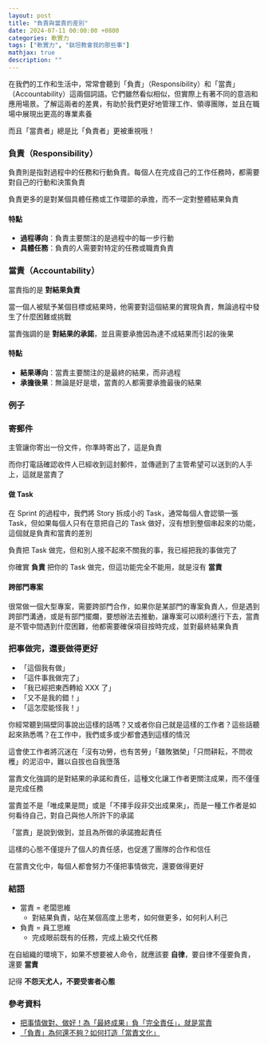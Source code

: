 ```yaml
---
layout: post
title: "負責與當責的差別"
date: 2024-07-11 00:00:00 +0800
categories: 軟實力
tags: ["軟實力", "鈦坦教會我的那些事"]
mathjax: true
description: ""
---
```


在我們的工作和生活中，常常會聽到「負責」（Responsibility）和「當責」（Accountability）這兩個詞語。它們雖然看似相似，但實際上有著不同的意涵和應用場景。了解這兩者的差異，有助於我們更好地管理工作、領導團隊，並且在職場中展現出更高的專業素養

而且「當責者」總是比「負責者」更被重視哦！

### 負責（Responsibility）

負責則是指對過程中的任務和行動負責。每個人在完成自己的工作任務時，都需要對自己的行動和決策負責

負責更多的是對某個具體任務或工作環節的承擔，而不一定對整體結果負責

#### 特點

- **過程導向**：負責主要關注的是過程中的每一步行動
- **具體任務**：負責的人需要對特定的任務或職責負責

### 當責（Accountability）

當責指的是 **對結果負責**

當一個人被賦予某個目標或結果時，他需要對這個結果的實現負責，無論過程中發生了什麼困難或挑戰

當責強調的是 **對結果的承諾**，並且需要承擔因為達不成結果而引起的後果

#### 特點

- **結果導向**：當責主要關注的是最終的結果，而非過程
- **承擔後果**：無論是好是壞，當責的人都需要承擔最後的結果

### 例子

### 寄郵件

主管讓你寄出一份文件，你準時寄出了，這是負責

而你打電話確認收件人已經收到這封郵件，並傳遞到了主管希望可以送到的人手上，這就是當責了

#### 做 Task

在 Sprint 的過程中，我們將 Story 拆成小的 Task，通常每個人會認領一張 Task，但如果每個人只有在意把自己的 Task 做好，沒有想到整個串起來的功能，這個就是負責和當責的差別

負責把 Task 做完，但和別人接不起來不關我的事，我已經把我的事做完了

你確實 **負責** 把你的 Task 做完，但這功能完全不能用，就是沒有 **當責**

#### 跨部門專案

很常做一個大型專案，需要跨部門合作，如果你是某部門的專案負責人，但是遇到跨部門溝通，或是有部門擺爛，要想辦法去推動，讓專案可以順利進行下去，當責是不管中間遇到什麼困難，他都需要確保項目按時完成，並對最終結果負責

### 把事做完，還要做得更好

- 「這個我有做」
- 「這件事我做完了」
- 「我已經把東西轉給 XXX 了」
- 「又不是我的錯！」
- 「這怎麼能怪我！」

你經常聽到隔壁同事說出這樣的話嗎？又或者你自己就是這樣的工作者？這些話聽起來熟悉嗎？在工作中，我們或多或少都會遇到這樣的情況

這會使工作者將沉迷在「沒有功勞，也有苦勞」「雖敗猶榮」「只問耕耘，不問收穫」的泥沼中，難以自拔也自我墮落

當責文化強調的是對結果的承諾和責任，這種文化讓工作者更關注成果，而不僅僅是完成任務

當責並不是「唯成果是問」或是「不擇手段非交出成果來」，而是一種工作者是如何看待自己，對自己與他人所許下的承諾

「當責」是說到做到，並且為所做的承諾擔起責任

這樣的心態不僅提升了個人的責任感，也促進了團隊的合作和信任

在當責文化中，每個人都會努力不僅把事情做完，還要做得更好

### 結語

- 當責 = 老闆思維
    - 對結果負責，站在某個高度上思考，如何做更多，如何利人利己
- 負責 = 員工思維
    - 完成眼前既有的任務，完成上級交代任務

在自組織的環境下，如果不想要被人命令，就應該要 **自律**，要自律不僅要負責，還要 **當責**

記得 **不怨天尤人，不要受害者心態**

### 參考資料

- [把事情做對、做好！為「最終成果」負「完全責任」，就是當責](https://www.managertoday.com.tw/articles/view/1932)
- [「負責」為何還不夠？如何打造「當責文化」](https://www.cw.com.tw/article/5120890)
